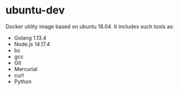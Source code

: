 # ubuntu-dev

Docker utility image based on ubuntu 18.04. It includes such tools as:

- Golang 1.13.4
- Node.js 14.17.4
- bc
- gcc
- Git
- Mercurial
- curl
- Python
